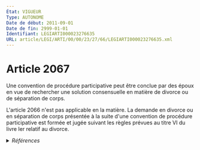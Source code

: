 ```yaml
---
État: VIGUEUR
Type: AUTONOME
Date de début: 2011-09-01
Date de fin: 2999-01-01
Identifiant: LEGIARTI000023276635
URL: article/LEGI/ARTI/00/00/23/27/66/LEGIARTI000023276635.xml
---
```


<h1>Article 2067</h1>

Une convention de procédure participative peut être conclue par des époux en vue
de rechercher une solution consensuelle en matière de divorce ou de séparation
de corps.<br />

L'article 2066 n'est pas applicable en la matière. La demande en divorce ou en
séparation de corps présentée à la suite d'une convention de procédure
participative est formée et jugée suivant les règles prévues au titre VI du
livre Ier relatif au divorce.


<details>
  <summary><em>Références</em></summary>

  <h2>Articles faisant référence à l'article</h2>
  
  <ul>
    <li>
      <a href="https://legal.tricoteuses.fr//redirection/LEGIARTI000033458747?vers=git&vers=legifrance">Code civil - article 2066 AUTONOME MODIFIE, en vigueur du 2016-11-20 au 2021-12-24</a> CITATION cible
    </li>
    <li>
      <a href="https://legal.tricoteuses.fr//redirection/LEGIARTI000031091301?vers=git&vers=legifrance">Code civil - article 2066 AUTONOME MODIFIE, en vigueur du 2015-08-07 au 2016-11-20</a> CITATION cible
    </li>
    <li>
      <a href="https://legal.tricoteuses.fr//redirection/LEGIARTI000006445717?vers=git&vers=legifrance">Code civil - article 2066 AUTONOME ABROGE, en vigueur du 1804-03-21 au 2011-09-01</a> CITATION cible
    </li>
    <li>
      <a href="https://legal.tricoteuses.fr//redirection/LEGIARTI000023276638?vers=git&vers=legifrance">Code civil - article 2066 AUTONOME MODIFIE, en vigueur du 2011-09-01 au 2015-08-07</a> CITATION cible
    </li>
    <li>
      <a href="https://legal.tricoteuses.fr//redirection/LEGIARTI000044570055?vers=git&vers=legifrance">Code civil - article 2066 AUTONOME VIGUEUR, en vigueur depuis le 2021-12-24</a> CITATION cible
    </li>
    <li>
      <a href="https://legal.tricoteuses.fr//redirection/LEGIARTI000023274858?vers=git&vers=legifrance">Loi n° 2010-1609 du 22 décembre 2010 relative à l'exécution des décisions de justice, aux conditions d'exercice de certaines professions réglementées et aux experts judiciaires - article 37 ENTIEREMENT_MODIF</a> MODIFIE source
    </li>
  </ul>
  
  <h2>Textes faisant référence à l'article</h2>
  
  <ul>
    <li>
      <a href="https://legal.tricoteuses.fr//redirection/JORFTEXT000000864834?vers=git&vers=legifrance">Loi n°72-626 du 5 juillet 1972 INSTITUANT UN JUGE DE L'EXECUTION ET RELATIVE A LA REFORME DE LA PROCEDURE CIVILE</a> CODIFICATION cible
    </li>
  </ul>
  
  <h2>Références faites par l'article</h2>
  
  <ul>
    <li>
      1972-07-05 CODIFICATION source <a href="https://legal.tricoteuses.fr//redirection/JORFTEXT000000864834?vers=git&vers=legifrance">Loi n°72-626 du 5 juillet 1972 INSTITUANT UN JUGE DE L'EXECUTION ET RELATIVE A LA REFORME DE LA PROCEDURE CIVILE</a>
    </li>
    <li>
      2010-12-22 MODIFIE cible <a href="https://legal.tricoteuses.fr//redirection/LEGIARTI000023274858?vers=git&vers=legifrance">Loi n° 2010-1609 du 22 décembre 2010 relative à l'exécution des décisions de justice, aux conditions d'exercice de certaines professions réglementées et aux experts judiciaires - article 37 ENTIEREMENT_MODIF</a>
    </li>
    <li>
      2019-12-11 CITATION cible <a href="https://legal.tricoteuses.fr//redirection/LEGIARTI000039482413?vers=git&vers=legifrance">Décret n° 2019-1333 du 11 décembre 2019 réformant la procédure civile - article 13 ENTIEREMENT_MODIF</a>
    </li>
    <li>
      2999-01-01 CITATION cible <a href="https://legal.tricoteuses.fr//redirection/LEGIARTI000031091304?vers=git&vers=legifrance">Code civil - article 2064 AUTONOME VIGUEUR, en vigueur depuis le 2015-08-07</a>
    </li>
    <li>
      2999-01-01 CITATION source <a href="https://legal.tricoteuses.fr//redirection/LEGIARTI000006445717?vers=git&vers=legifrance">Code civil - article 2066 AUTONOME ABROGE, en vigueur du 1804-03-21 au 2011-09-01</a>
    </li>
    <li>
      2999-01-01 CITATION cible <a href="https://legal.tricoteuses.fr//redirection/LEGIARTI000039624099?vers=git&vers=legifrance">Code de procédure civile - article 1564-2 AUTONOME VIGUEUR, en vigueur depuis le 2020-01-01</a>
    </li>
  </ul>
</details>
